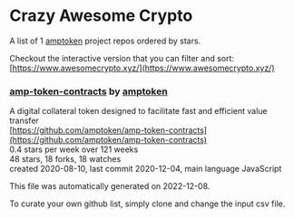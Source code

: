 # Crazy Awesome Crypto
A list of 1 [amptoken](https://github.com/amptoken) project repos ordered by stars.  

Checkout the interactive version that you can filter and sort: 
[https://www.awesomecrypto.xyz/](https://www.awesomecrypto.xyz/)  


### [amp-token-contracts](https://github.com/amptoken/amp-token-contracts) by [amptoken](https://github.com/amptoken)  
A digital collateral token designed to facilitate fast and efficient value transfer  
[https://github.com/amptoken/amp-token-contracts](https://github.com/amptoken/amp-token-contracts)  
0.4 stars per week over 121 weeks  
48 stars, 18 forks, 18 watches  
created 2020-08-10, last commit 2020-12-04, main language JavaScript  


This file was automatically generated on 2022-12-08.  

To curate your own github list, simply clone and change the input csv file.  